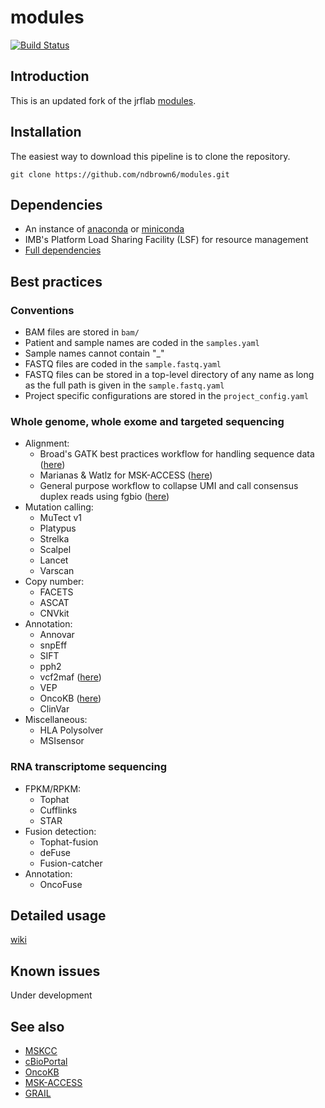 # modules
[![Build Status](https://travis-ci.org/cBioPortal/cbioportal.svg?branch=master)](https://travis-ci.org/jrflab/modules)

## Introduction
This is an updated fork of the jrflab [modules](https://github.com/jrflab/modules).

## Installation
The easiest way to download this pipeline is to clone the repository.

```
git clone https://github.com/ndbrown6/modules.git
```

## Dependencies
- An instance of [anaconda](https://www.anaconda.com) or [miniconda](https://conda.io/en/latest/miniconda.html)
- IMB's Platform Load Sharing Facility (LSF) for resource management
- [Full dependencies](https://github.com/ndbrown6/modules/blob/master/conda_env/jrflab_modules_env.txt)

## Best practices
	
### Conventions
- BAM files are stored in `bam/`
- Patient and sample names are coded in the `samples.yaml`
- Sample names cannot contain "_"
- FASTQ files are coded in the `sample.fastq.yaml`
- FASTQ files can be stored in a top-level directory of any name as long as the full path is given in the `sample.fastq.yaml`
- Project specific configurations are stored in the `project_config.yaml`

### Whole genome, whole exome and targeted sequencing
- Alignment:
	* Broad's GATK best practices workflow for handling sequence data ([here](https://software.broadinstitute.org/gatk/best-practices/))
	* Marianas & Watlz for MSK-ACCESS ([here](https://github.com/juberpatel))
	* General purpose workflow to collapse UMI and call consensus duplex reads using fgbio ([here](https://github.com/fulcrumgenomics/fgbio))
- Mutation calling:
	* MuTect v1
	* Platypus
	* Strelka
	* Scalpel
	* Lancet
	* Varscan
- Copy number:
	* FACETS
	* ASCAT
	* CNVkit
- Annotation:
	* Annovar
	* snpEff
	* SIFT
	* pph2
	* vcf2maf ([here](https://github.com/mskcc/vcf2maf))
	* VEP
	* OncoKB ([here](https://github.com/oncokb/oncokb-annotator))
	* ClinVar
- Miscellaneous:
	* HLA Polysolver
	* MSIsensor

### RNA transcriptome sequencing
- FPKM/RPKM:
	* Tophat
	* Cufflinks
	* STAR
- Fusion detection:
	* Tophat-fusion
	* deFuse
	* Fusion-catcher
- Annotation:
	* OncoFuse


## Detailed usage
[wiki](https://github.com/ndbrown6/modules/wiki)

## Known issues
Under development

## See also
- [MSKCC](https://github.com/mskcc)
- [cBioPortal](https://github.com/cBioPortal)
- [OncoKB](https://github.com/oncokb)
- [MSK-ACCESS](https://github.com/msk-access)
- [GRAIL](https://github.com/grailbio)


